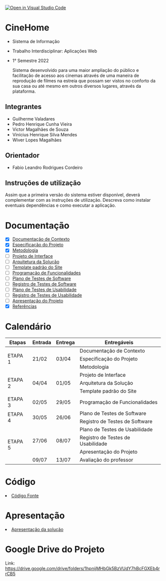 [![Open in Visual Studio Code](https://classroom.github.com/assets/open-in-vscode-f059dc9a6f8d3a56e377f745f24479a46679e63a5d9fe6f495e02850cd0d8118.svg)](https://classroom.github.com/online_ide?assignment_repo_id=7344717&assignment_repo_type=AssignmentRepo)
# CineHome

* Sistema de Informação 

* Trabalho Interdisciplinar: Aplicações Web

* 1° Semestre 2022

  Sistema desenvolvido para uma maior ampliação do público e facilitação de acesso aos cinemas através de uma maneira de reprodução de filmes na estreia que possam ser vistos no conforto da sua casa ou até mesmo em outros diversos lugares, através da plataforma.

## Integrantes

* Guilherme Valadares
* Pedro Henrique Cunha Vieira
* Victor Magalhães de Souza
* Vinícius Henrique Silva Mendes
* Wiver Lopes Magalhães

## Orientador

* Fabio Leandro Rodrigues Cordeiro

## Instruções de utilização

Assim que a primeira versão do sistema estiver disponível, deverá complementar com as instruções de utilização. Descreva como instalar eventuais dependências e como executar a aplicação.

# Documentação

- [x] <a href="docs/01-Documentação de Contexto.md">Documentação de Contexto</a></li>
- [x] <a href="docs/02-Especificação do Projeto.md">Especificação do Projeto</a></li>
- [x] <a href="docs/03-Metodologia.md">Metodologia</a></li>
- [ ] <a href="docs/04-Projeto de Interface.md">Projeto de Interface</a></li>
- [ ] <a href="docs/05-Arquitetura da Solução.md">Arquitetura da Solução</a></li>
- [ ] <a href="docs/06-Template padrão do Site.md">Template padrão do Site</a></li>
- [ ] <a href="docs/07-Programação de Funcionalidades.md">Programação de Funcionalidades</a></li>
- [ ] <a href="docs/08-Plano de Testes de Software.md">Plano de Testes de Software</a></li>
- [ ] <a href="docs/09-Registro de Testes de Software.md">Registro de Testes de Software</a></li>
- [ ] <a href="docs/10-Plano de Testes de Usabilidade.md">Plano de Testes de Usabilidade</a></li>
- [ ] <a href="docs/11-Registro de Testes de Usabilidade.md">Registro de Testes de Usabilidade</a></li>
- [ ] <a href="docs/12-Apresentação do Projeto.md">Apresentação do Projeto</a></li>
- [X] <a href="docs/13-Referências.md">Referências</a></li>

# Calendário

<table class="tg">
<thead>
  <tr>
    <th class="tg-0pky">Etapas</th>
    <th class="tg-0pky">Entrada</th>
    <th class="tg-0pky">Entrega</th>
    <th class="tg-0pky">Entregáveis</th>
  </tr>
</thead>
<tbody>
  <tr>
    <td class="tg-c3ow" rowspan="3">ETAPA 1<br></td>
    <td class="tg-0pky" rowspan="3">21/02</td>
    <td class="tg-0pky" rowspan="3">03/04</td>
    <td class="tg-0pky">Documentação de Contexto</td>
  </tr>
  <tr>
    <td class="tg-0pky">Especificação do Projeto</td>
  </tr>
  <tr>
    <td class="tg-0pky">Metodologia</td>
  </tr>
  <tr>
    <td class="tg-0lax" rowspan="3">ETAPA 2</td>
    <td class="tg-0lax" rowspan="3">04/04</td>
    <td class="tg-0lax" rowspan="3">01/05</td>
    <td class="tg-0lax">Projeto de Interface</td>
  </tr>
  <tr>
    <td class="tg-0lax">Arquitetura da Solução</td>
  </tr>
  <tr>
    <td class="tg-0lax">Template padrão do Site</td>
  </tr>
  <tr>
    <td class="tg-0lax">ETAPA 3</td>
    <td class="tg-0lax">02/05</td>
    <td class="tg-0lax">29/05</td>
    <td class="tg-0lax">Programação de Funcionalidades</td>
  </tr>
  <tr>
    <td class="tg-0lax" rowspan="2">ETAPA 4</td>
    <td class="tg-0lax" rowspan="2">30/05</td>
    <td class="tg-0lax" rowspan="2">26/06</td>
    <td class="tg-0lax">Plano de Testes de Software</td>
  </tr>
  <tr>
    <td class="tg-0lax">Registro de Testes de Software</td>
  </tr>
  <tr>
    <td class="tg-0lax" rowspan="4">ETAPA 5</td>
    <td class="tg-0lax" rowspan="3">27/06</td>
    <td class="tg-0lax" rowspan="3">08/07</td>
    <td class="tg-0lax">Plano de Testes de Usabilidade</td>
  </tr>
  <tr>
    <td class="tg-0lax">Registro de Testes de Usabilidade</td>
  </tr>
  <tr>
    <td class="tg-0lax">Apresentação do Projeto</td>
  </tr>
  <tr>
    <td class="tg-0lax">09/07</td>
    <td class="tg-0lax">13/07</td>
    <td class="tg-0lax">Avaliação do professor</td>
  </tr>
</tbody>
</table>

# Código

<li><a href="src/README.md"> Código Fonte</a></li>

# Apresentação

<li><a href="presentation/README.md"> Apresentação da solução</a></li>

# Google Drive do Projeto

Link: <a>https://drive.google.com/drive/folders/1hpnijMHbGk5BzVUdY7hBcFGXEb4rrCB5</a>

